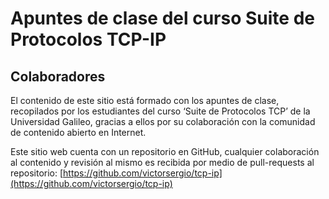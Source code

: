 # Apuntes de clase del curso Suite de Protocolos TCP-IP

## Colaboradores
El contenido de este sitio está formado con los apuntes de clase, recopilados por los estudiantes del curso ‘Suite de Protocolos TCP’ de la Universidad Galileo, gracias a ellos por su colaboración con la comunidad de contenido abierto en Internet.

Este sitio web cuenta con un repositorio en GitHub, cualquier colaboración al contenido y revisión al mismo es recibida por medio de pull-requests al repositorio: [https://github.com/victorsergio/tcp-ip](https://github.com/victorsergio/tcp-ip)
